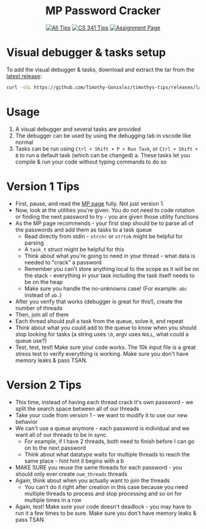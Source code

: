 <div align = center>

# MP Password Cracker

[![All Tips](https://img.shields.io/badge/Tips-All-green?style=for-the-badge)](../../README.md)
[![CS 341 Tips](https://img.shields.io/badge/Tips-CS_341-yellow?style=for-the-badge)](../README.md)
[![Assignment Page](https://img.shields.io/badge/Assignment-Password_Cracker-seagreen?style=for-the-badge)](https://cs341.cs.illinois.edu/assignments/password_cracker.html)

</div>

# Visual debugger & tasks setup

To add the visual debugger & tasks, download and extract the tar from the [latest release](https://github.com/Timothy-Gonzalez/timothys-tips/releases/latest):

```sh
curl -sSL https://github.com/Timothy-Gonzalez/timothys-tips/releases/latest/download/cs341-mp-password-cracker.tar | tar -xv
```

# Usage

1. A visual debugger and several tasks are provided
2. The debugger can be used by using the debugging tab in vscode like normal
3. Tasks can be run using `Ctrl + Shift + P > Run Task`, or `Ctrl + Shift + B` to run a default task (which can be changed)
   a. These tasks let you compile & run your code without typing commands to do so

# Version 1 Tips

- First, pause, and read the [MP page](https://cs341.cs.illinois.edu/assignments/password_cracker.html) fully. Not just version 1.
- Now, look at the utilities you're given. You do not need to code rotation or finding the next password to try - you are given those utility functions
- As the MP page recommends - your first step should be to parse all of the passwords and add them as tasks to a task queue
  - Read directly from stdin - `strchr` or `strtok` might be helpful for parsing
  - A `task_t` struct might be helpful for this
  - Think about what you're going to need in your thread - what data is needed to "crack" a password
  - Remember you can't store anything local to the scope as it will be on the stack - everything in your task including the task itself needs to be on the heap
  - Make sure you handle the no-unknowns case! (For example: `abc` instead of `ab.`)
- After you verify that works (debugger is great for this!), create the number of threads
- Then, join all of them
- Each thread should pull a task from the queue, solve it, and repeat
- Think about what you could add to the queue to know when you should stop looking for tasks (a string uses `\0`, argv uses `NULL`, what could a queue use?)
- Test, test, test! Make sure your code works. The 10k input file is a great stress test to verify everything is working. Make sure you don't have memory leaks & pass TSAN.

# Version 2 Tips

- This time, instead of having each thread crack it's own password - we split the search space between all of our threads
- Take your code from version 1 - we want to modify it to use our new behavior
- We can't use a queue anymore - each password is individual and we want all of our threads to be in sync
  - For example, if I have 2 threads, both need to finish before I can go on to the next password
  - Think about what datatype waits for multiple threads to reach the same place - hint hint it begins with a b
- MAKE SURE you reuse the same threads for each password - you should only ever create `num_threads` threads
- Again, think about when you actually want to join the threads
  - You can't do it right after creation in this case because you need multiple threads to process and stop processing and so on for multiple times in a row
- Again, test! Make sure your code doesn't deadlock - you may have to run it a few times to be sure. Make sure you don't have memory leaks & pass TSAN.
